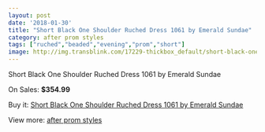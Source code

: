 ```yaml
---
layout: post
date: '2018-01-30'
title: "Short Black One Shoulder Ruched Dress 1061 by Emerald Sundae"
category: after prom styles
tags: ["ruched","beaded","evening","prom","short"]
image: http://img.transblink.com/17229-thickbox_default/short-black-one-shoulder-ruched-dress-1061-by-emerald-sundae.jpg
---
```

Short Black One Shoulder Ruched Dress 1061 by Emerald Sundae

On Sales: **$354.99**
<a href="https://www.transblink.com/en/after-prom-styles/5432-short-black-one-shoulder-ruched-dress-1061-by-emerald-sundae.html"><amp-img layout="responsive" width="600" height="600" src="//img.transblink.com/17229-thickbox_default/short-black-one-shoulder-ruched-dress-1061-by-emerald-sundae.jpg" alt="Short Black One Shoulder Ruched Dress 1061 by Emerald Sundae 0" /></a>
<a href="https://www.transblink.com/en/after-prom-styles/5432-short-black-one-shoulder-ruched-dress-1061-by-emerald-sundae.html"><amp-img layout="responsive" width="600" height="600" src="//img.transblink.com/17232-thickbox_default/short-black-one-shoulder-ruched-dress-1061-by-emerald-sundae.jpg" alt="Short Black One Shoulder Ruched Dress 1061 by Emerald Sundae 1" /></a>
<a href="https://www.transblink.com/en/after-prom-styles/5432-short-black-one-shoulder-ruched-dress-1061-by-emerald-sundae.html"><amp-img layout="responsive" width="600" height="600" src="//img.transblink.com/17231-thickbox_default/short-black-one-shoulder-ruched-dress-1061-by-emerald-sundae.jpg" alt="Short Black One Shoulder Ruched Dress 1061 by Emerald Sundae 2" /></a>
<a href="https://www.transblink.com/en/after-prom-styles/5432-short-black-one-shoulder-ruched-dress-1061-by-emerald-sundae.html"><amp-img layout="responsive" width="600" height="600" src="//img.transblink.com/17230-thickbox_default/short-black-one-shoulder-ruched-dress-1061-by-emerald-sundae.jpg" alt="Short Black One Shoulder Ruched Dress 1061 by Emerald Sundae 3" /></a>

Buy it: [Short Black One Shoulder Ruched Dress 1061 by Emerald Sundae](https://www.transblink.com/en/after-prom-styles/5432-short-black-one-shoulder-ruched-dress-1061-by-emerald-sundae.html "Short Black One Shoulder Ruched Dress 1061 by Emerald Sundae")

View more: [after prom styles](https://www.transblink.com/en/55-after-prom-styles "after prom styles")